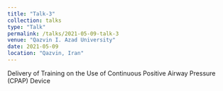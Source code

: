 ```yaml
---
title: "Talk-3"
collection: talks
type: "Talk"
permalink: /talks/2021-05-09-talk-3
venue: "Qazvin I. Azad University"
date: 2021-05-09
location: "Qazvin, Iran"
---
```


Delivery of Training on the Use of Continuous Positive Airway Pressure (CPAP) Device
